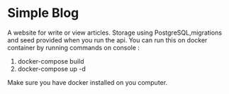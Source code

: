 # Simple Blog 
A website for write or view articles. Storage using PostgreSQL,migrations and seed provided when you run the api.
You can run this on docker container by running commands on console :
1. docker-compose build
2. docker-compose up -d

Make sure you have docker installed on you computer.
